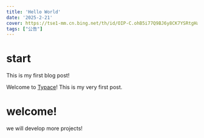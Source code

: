 ```yaml
---
title: 'Hello World' 
date: '2025-2-21'
cover: https://tse1-mm.cn.bing.net/th/id/OIP-C.ohB5i77Q9BJ6y8CK7YSRtgHaEK?dpr=2&pid=ImgDetMain
tags: ["公告"]
---
```

# start

This is my first blog post!

Welcome to [Typace](https://github.com/terryzhangxr/typace-i)! This is my very first post. 

# welcome!

we will develop more projects!
